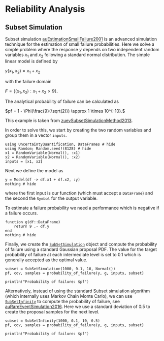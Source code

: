 # Reliability Analysis

## Subset Simulation

Subset simulation [auEstimationSmallFailure2001](@cite) is an advanced simulation technique for the estimation of small failure probabilities. Here we solve a simple problem where the response $y$ depends on two independent random variables $x_1$ and $x_2$ following a standard normal distribution. The simple linear model is defined by

$y(x_1,x_2) = x_1 + x_2$

with the failure domain

$F = \{(x_1, x_2) : x_1 + x_2 > 9\}.$

The analytical probability of failure can be calculated as

$pf = 1 - \Phi(\frac{9}{\sqrt(2)}) \approx 1 \times 10^{-10}.$

This example is taken from [zuevSubsetSimulationMethod2013](@cite).

In order to solve this, we start by creating the two random variables and group them in a vector `inputs`.

```@example subset
using UncertaintyQuantification, DataFrames # hide
using Random; Random.seed!(8128) # hide
x1 = RandomVariable(Normal(), :x1)
x2 = RandomVariable(Normal(), :x2)
inputs = [x1, x2]
```

Next we define the model as

```@example subset
y = Model(df -> df.x1 + df.x2, :y)
nothing # hide
```

where the first input is our function (which must accept a `DataFrame`) and the second the `Symbol` for the output variable.

To estimate a failure probability we need a performance which is negative if a failure occurs.

```@example subset
function g(df::DataFrame)
    return 9 .- df.y
end
nothing # hide
```

Finally, we create the [`SubSetSimulation`](@ref) object and compute the probability of failure using a standard Gaussian proposal PDF. The value for the target probability of failure at each intermediate level is set to $0.1$ which is generally accepted as the optimal value.

```@example subset
subset = SubSetSimulation(1000, 0.1, 10, Normal())
pf, cov, samples = probability_of_failure(y, g, inputs, subset)

println("Probability of failure: $pf")
```

Alternatively, instead of using the standard Subset simulation algorithm (which internally uses Markov Chain Monte Carlo), we can use [`SubSetInfinity`](@ref) to compute the probability of failure, see [auRareEventSimulation2016](@cite). Here we use a standard deviation of $0.5$ to create the proposal samples for the next level.

```@example subset
subset = SubSetInfinity(1000, 0.1, 10, 0.5)
pf, cov, samples = probability_of_failure(y, g, inputs, subset)

println("Probability of failure: $pf")
```
